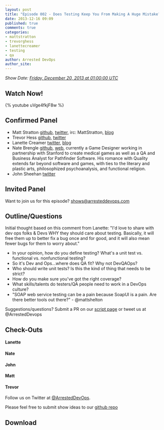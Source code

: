 ```yaml
---
layout: post
title: "Episode 002 - Does Testing Keep You From Making A Huge Mistake?"
date: 2013-12-16 09:09
published: true
comments: true
categories: 
- mattstratton
- trevorghess
- lanettecreamer
- testing
- qa
author: Arrested DevOps
author_site: 
---
```

*Show Date:  [Friday, December 20, 2013 at 01:00:00 UTC](http://www.timeanddate.com/worldclock/fixedtime.html?msg=Arrested+DevOps+Episode+2+-+Does+Testing+Keeps+You+From+Making+A+Huge+Mistake%3F&iso=20131219T19&p1=64&ah=1)*

Watch Now!
-----
{% youtube uVge4fkjF8w %}

Confirmed Panel<a name="panel"></a>
-----

* Matt Stratton [github](http://github.com/mattstratton), [twitter](https://twitter.com/mattstratton), irc: MattStratton, [blog](http://www.mattstratton.com/)
* Trevor Hess [github](https://github.com/trevorghess), [twitter](http://twitter.com/trevorghess)
* Lanette Creamer [twitter](http://twitter.com/lanettecream), [blog](http://blog.testyredhead.com/)
* Nate Brengle [github](https://github.com/fyreswordgames), [web](http://www.fyreswordgames.com/), currently a Game Designer working in partnership with Stanford to create medical games as well as a QA and Business Analyst for Pathfinder Software. His romance with Quality extends far beyond software and games, with ties to the literary and plastic arts, philosophized psychoanalysis, and functional religion.
* John Sheehan [twitter](https://twitter.com/johnsheehan)

Invited Panel
-----

Want to join us for this episode? shows@arresteddevops.com


Outline/Questions
-----------------
Initial thought based on this comment from Lanette: 
"I'd love to share with dev ops folks & Devs WHY they should care about testing. Basically, it will free them up to better fix a bug once and for good, and it will also mean fewer bugs for them to worry about."

* In your opinion, how do you define testing? What's a unit test vs. functional vs. nonfunctional testing?
* So it's Dev and Ops...where does QA fit? Why not DevQAOps?
* Who should write unit tests? Is this the kind of thing that needs to be strict?
* How do you make sure you've got the right coverage?
* What skills/talents do testers/QA people need to work in a DevOps culture?
* "SOAP web service testing can be a pain because SoapUI is a pain. Are there better tools out there?" - @mattshelton

Suggestions/questions? Submit a PR on our [script page](https://github.com/arresteddevops/podcast/blob/master/scripts/episode-002-testing-in-the-devops-world.md) or tweet us at @ArrestedDevops



Check-Outs<a name="checkouts"></a>
-----

#### Lanette

#### Nate

#### John

#### Matt  

#### Trevor  



Follow us on Twitter at [@ArrestedDevOps](http://twitter.com/arresteddevops).

Please feel free to submit show ideas to our [github repo](https://github.com/arresteddevops/podcast)



Download
--------